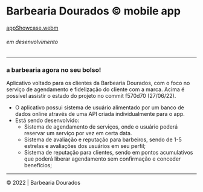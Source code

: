 # Barbearia Dourados © mobile app

[appShowcase.webm](https://user-images.githubusercontent.com/99044724/179816984-ecf7e316-a94f-413c-80d6-e0a497c817f6.webm)

###### *em desenvolvimento*

---

### a barbearia agora no seu bolso!

Aplicativo voltado para os clientes da Barbearia Dourados, com o foco no serviço de agendamento e fidelização do cliente com a marca.
Acima é possível assistir o estado do projeto no commit f570d70 (27/06/22).


- O aplicativo possui sistema de usuário alimentado por um banco de dados online através de uma API criada individualmente para o app.
- Está sendo desenvolvido:
  - Sistema de agendamento de serviços, onde o usuário poderá reservar um serviço por vez em certa data.
  - Sistema de avaliação e reputação para barbeiros, sendo de 1-5 estrelas e avaliações dos usuários em seu perfil;
  - Sistema de reputação para clientes, sendo em pontos acumulativos que poderá liberar agendamento sem confirmação e conceder benefícios;

---

© 2022 | Barbearia Dourados
